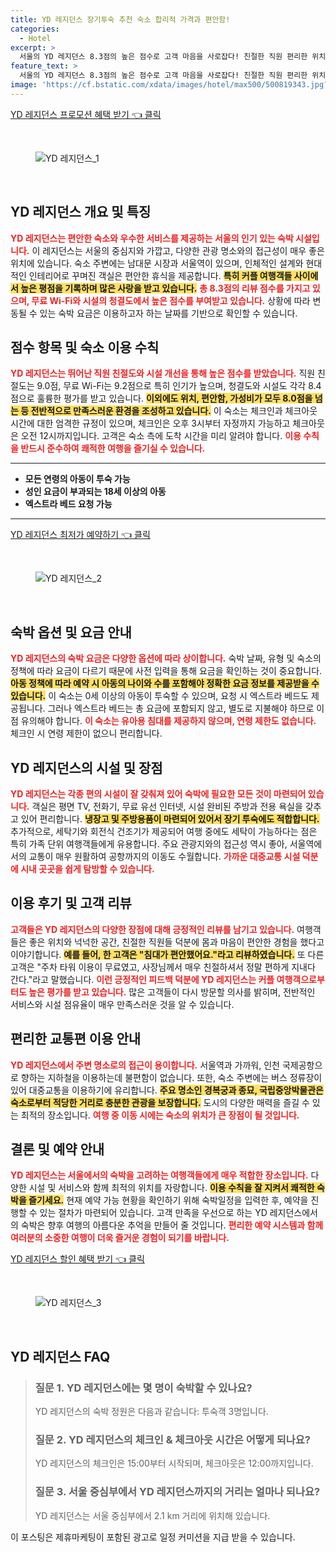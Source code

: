 ```yaml
---
title: YD 레지던스 장기투숙 추천 숙소 합리적 가격과 편안함!
categories:
  - Hotel
excerpt: >
  서울의 YD 레지던스 8.3점의 높은 점수로 고객 마음을 사로잡다! 친절한 직원 편리한 위치 넓은 객실이 매력으로 커플과 가족 여행객에게도 인기! 지금 바로 예약하고 특별한 경험을 놓치지 마세요!
feature_text: >
  서울의 YD 레지던스 8.3점의 높은 점수로 고객 마음을 사로잡다! 친절한 직원 편리한 위치 넓은 객실이 매력으로 커플과 가족 여행객에게도 인기! 지금 바로 예약하고 특별한 경험을 놓치지 마세요!
image: 'https://cf.bstatic.com/xdata/images/hotel/max500/500819343.jpg?k=aa6d381cf9e24ce198437e8437b7b28c6dfa9fe1ddb558de6def3c115df6559f&o=&hp=1'
---
```


<p><a class="modoo-button" href="https://tinyurl.com/2yr8dcqd" rel="nofollow noopener">YD 레지던스 프로모션 혜택 받기 👈 클릭</a></p><br/>
<figure class="image"><img alt="YD 레지던스_1" src="https://cf.bstatic.com/xdata/images/hotel/max1024x768/27803897.jpg?k=eca7b8c4eb163f96283980988bcc30cc51e32d3ded2d07aea52ff5470f89c05e&amp;o=&amp;hp=1"/></figure><br/>

<h2 id="YD_레지던스_소개">YD 레지던스 개요 및 특징</h2>
<p><b><span style="color: #ee2323;">YD 레지던스는 편안한 숙소와 우수한 서비스를 제공하는 서울의 인기 있는 숙박 시설입니다.</span></b> 이 레지던스는 서울의 중심지와 가깝고, 다양한 관광 명소와의 접근성이 매우 좋은 위치에 있습니다. 숙소 주변에는 남대문 시장과 서울역이 있으며, 인체적인 설계와 현대적인 인테리어로 꾸며진 객실은 편안한 휴식을 제공합니다. <b><span style="background-color: #ffe066;">특히 커플 여행객들 사이에서 높은 평점을 기록하며 많은 사랑을 받고 있습니다.</span></b> <b><span style="color: #ee2323;">총 8.3점의 리뷰 점수를 가지고 있으며, 무료 Wi-Fi와 시설의 청결도에서 높은 점수를 부여받고 있습니다.</span></b> 상황에 따라 변동될 수 있는 숙박 요금은 이용하고자 하는 날짜를 기반으로 확인할 수 있습니다.</p>
<h2 id="점수_항목_및_정책">점수 항목 및 숙소 이용 수칙</h2>
<p><b><span style="color: #ee2323;">YD 레지던스는 뛰어난 직원 친절도와 시설 개선을 통해 높은 점수를 받았습니다.</span></b> 직원 친절도는 9.0점, 무료 Wi-Fi는 9.2점으로 특히 인기가 높으며, 청결도와 시설도 각각 8.4점으로 훌륭한 평가를 받고 있습니다. <b><span style="background-color: #ffe066;">이외에도 위치, 편안함, 가성비가 모두 8.0점을 넘는 등 전반적으로 만족스러운 환경을 조성하고 있습니다.</span></b> 이 숙소는 체크인과 체크아웃 시간에 대한 엄격한 규정이 있으며, 체크인은 오후 3시부터 자정까지 가능하고 체크아웃은 오전 12시까지입니다. 고객은 숙소 측에 도착 시간을 미리 알려야 합니다. <b><span style="color: #ee2323;">이용 수칙을 반드시 준수하여 쾌적한 여행을 즐기실 수 있습니다.</span></b></p>
<hr/>
<ul>
<li><b>모든 연령의 아동이 투숙 가능</b></li>
<li><b>성인 요금이 부과되는 18세 이상의 아동</b></li>
<li><b>엑스트라 베드 요청 가능</b></li>
</ul>
<hr/>
<p><a class="modoo-button" href="https://tinyurl.com/2yr8dcqd" rel="nofollow noopener">YD 레지던스 최저가 예약하기 👈 클릭</a></p><br/>
<figure class="image"><img alt="YD 레지던스_2" src="https://cf.bstatic.com/xdata/images/hotel/max500/500819343.jpg?k=aa6d381cf9e24ce198437e8437b7b28c6dfa9fe1ddb558de6def3c115df6559f&amp;o=&amp;hp=1"/></figure><br/>
<h2 id="숙박옵션_및_요금_info">숙박 옵션 및 요금 안내</h2>
<p><b><span style="color: #ee2323;">YD 레지던스의 숙박 요금은 다양한 옵션에 따라 상이합니다.</span></b> 숙박 날짜, 유형 및 숙소의 정책에 따라 요금이 다르기 때문에 사전 입력을 통해 요금을 확인하는 것이 중요합니다. <b><span style="background-color: #ffe066;">아동 정책에 따라 예약 시 아동의 나이와 수를 포함해야 정확한 요금 정보를 제공받을 수 있습니다.</span></b> 이 숙소는 0세 이상의 아동이 투숙할 수 있으며, 요청 시 엑스트라 베드도 제공됩니다. 그러나 엑스트라 베드는 총 요금에 포함되지 않고, 별도로 지불해야 하므로 이 점 유의해야 합니다. <b><span style="color: #ee2323;">이 숙소는 유아용 침대를 제공하지 않으며, 연령 제한도 없습니다.</span></b> 체크인 시 연령 제한이 없으니 편리합니다.</p>
<h2 id="시설_및_장점">YD 레지던스의 시설 및 장점</h2>
<p><b><span style="color: #ee2323;">YD 레지던스는 각종 편의 시설이 잘 갖춰져 있어 숙박에 필요한 모든 것이 마련되어 있습니다.</span></b> 객실은 평면 TV, 전화기, 무료 유선 인터넷, 시설 완비된 주방과 전용 욕실을 갖추고 있어 편리합니다. <b><span style="background-color: #ffe066;">냉장고 및 주방용품이 마련되어 있어서 장기 투숙에도 적합합니다.</span></b> 추가적으로, 세탁기와 회전식 건조기가 제공되어 여행 중에도 세탁이 가능하다는 점은 특히 가족 단위 여행객들에게 유용합니다. 주요 관광지와의 접근성 역시 좋아, 서울역에서의 교통이 매우 원활하여 공항까지의 이동도 수월합니다. <b><span style="color: #ee2323;">가까운 대중교통 시설 덕분에 시내 곳곳을 쉽게 탐방할 수 있습니다.</span></b></p>
<h2 id="이용후기_및_리뷰">이용 후기 및 고객 리뷰</h2>
<p><b><span style="color: #ee2323;">고객들은 YD 레지던스의 다양한 장점에 대해 긍정적인 리뷰를 남기고 있습니다.</span></b> 여행객들은 좋은 위치와 넉넉한 공간, 친절한 직원들 덕분에 몸과 마음이 편안한 경험을 했다고 이야기합니다. <b><span style="background-color: #ffe066;">예를 들어, 한 고객은 "침대가 편안했어요."라고 리뷰하였습니다.</span></b> 또 다른 고객은 "주차 타워 이용이 무료였고, 사장님께서 매우 친절하셔서 정말 편하게 지내다 간다."라고 말했습니다. <b><span style="color: #ee2323;">이런 긍정적인 피드백 덕분에 YD 레지던스는 커플 여행객으로부터도 높은 평가를 받고 있습니다.</span></b> 많은 고객들이 다시 방문할 의사를 밝히며, 전반적인 서비스와 시설 점유율이 매우 만족스러운 것을 알 수 있습니다.</p>
<h2 id="편리한_교통편">편리한 교통편 이용 안내</h2>
<p><b><span style="color: #ee2323;">YD 레지던스에서 주변 명소로의 접근이 용이합니다.</span></b> 서울역과 가까워, 인천 국제공항으로 향하는 지하철을 이용하는데 불편함이 없습니다. 또한, 숙소 주변에는 버스 정류장이 있어 대중교통을 이용하기에 유리합니다. <b><span style="background-color: #ffe066;">주요 명소인 경복궁과 종묘, 국립중앙박물관은 숙소로부터 적당한 거리로 충분한 관광을 보장합니다.</span></b> 도시의 다양한 매력을 즐길 수 있는 최적의 장소입니다. <b><span style="color: #ee2323;">여행 중 이동 시에는 숙소의 위치가 큰 장점이 될 것입니다.</span></b></p>
<h2 id="예약_안내">결론 및 예약 안내</h2>
<p><b><span style="color: #ee2323;">YD 레지던스는 서울에서의 숙박을 고려하는 여행객들에게 매우 적합한 장소입니다.</span></b> 다양한 시설 및 서비스와 함께 최적의 위치를 자랑합니다. <b><span style="background-color: #ffe066;">이용 수칙을 잘 지켜서 쾌적한 숙박을 즐기세요.</span></b> 현재 예약 가능 현황을 확인하기 위해 숙박일정을 입력한 후, 예약을 진행할 수 있는 절차가 마련되어 있습니다. 고객 만족을 우선으로 하는 YD 레지던스에서의 숙박은 향후 여행의 아름다운 추억을 만들어 줄 것입니다. <b><span style="color: #ee2323;">편리한 예약 시스템과 함께 여러분의 소중한 여행이 더욱 즐거운 경험이 되기를 바랍니다.</span></b></p>

<p><a class="modoo-button" href="https://tinyurl.com/2yr8dcqd" rel="nofollow noopener">YD 레지던스 할인 혜택 받기 👈 클릭</a></p><br>

<figure class="image"><img src="https://cf.bstatic.com/xdata/images/hotel/max500/27589522.jpg?k=3cad71440339eeff2bb275b47c543608853f3fa1f42dc77340c801944f703900&o=&hp=1" alt="YD 레지던스_3"></figure><br>
<h2 id="YD 레지던스_FAQ">YD 레지던스 FAQ</h2>
<div itemscope="" itemtype="https://schema.org/FAQPage"> <blockquote> <div itemscope="" itemprop="mainEntity" itemtype="https://schema.org/Question"> <h3 id="질문_1" itemprop="name">질문 1. YD 레지던스에는 몇 명이 숙박할 수 있나요? </h3> <div itemscope="" itemprop="acceptedAnswer" itemtype="https://schema.org/Answer"> <span itemprop="text"> <p>YD 레지던스의 숙박 정원은 다음과 같습니다: 투숙객 3명입니다.</p> </span> </div> </div> <div itemscope="" itemprop="mainEntity" itemtype="https://schema.org/Question"> <h3 id="질문_2" itemprop="name">질문 2. YD 레지던스의 체크인 & 체크아웃 시간은 어떻게 되나요? </h3> <div itemscope="" itemprop="acceptedAnswer" itemtype="https://schema.org/Answer"> <span itemprop="text"> <p>YD 레지던스의 체크인은 15:00부터 시작되며, 체크아웃은 12:00까지입니다.</p> </span> </div> </div> <div itemscope="" itemprop="mainEntity" itemtype="https://schema.org/Question"> <h3 id="질문_3" itemprop="name">질문 3. 서울 중심부에서 YD 레지던스까지의 거리는 얼마나 되나요? </h3> <div itemscope="" itemprop="acceptedAnswer" itemtype="https://schema.org/Answer"> <span itemprop="text"> <p>YD 레지던스는 서울 중심부에서 2.1 km 거리에 위치해 있습니다.</p> </span> </div> </div> </blockquote> </div><p>이 포스팅은 제휴마케팅이 포함된 광고로 일정 커미션을 지급 받을 수 있습니다.</p>

